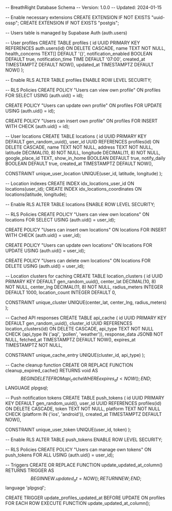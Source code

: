 -- BreathRight Database Schema
-- Version: 1.0.0
-- Updated: 2024-01-15

-- Enable necessary extensions
CREATE EXTENSION IF NOT EXISTS "uuid-ossp";
CREATE EXTENSION IF NOT EXISTS "postgis";

-- Users table is managed by Supabase Auth (auth.users)

-- User profiles
CREATE TABLE profiles (
  id UUID PRIMARY KEY REFERENCES auth.users(id) ON DELETE CASCADE,
  name TEXT NOT NULL,
  health_concerns TEXT[] DEFAULT '{}',
  notification_enabled BOOLEAN DEFAULT true,
  notification_time TIME DEFAULT '07:00',
  created_at TIMESTAMPTZ DEFAULT NOW(),
  updated_at TIMESTAMPTZ DEFAULT NOW()
);

-- Enable RLS
ALTER TABLE profiles ENABLE ROW LEVEL SECURITY;

-- RLS Policies
CREATE POLICY "Users can view own profile" 
  ON profiles FOR SELECT 
  USING (auth.uid() = id);

CREATE POLICY "Users can update own profile" 
  ON profiles FOR UPDATE 
  USING (auth.uid() = id);

CREATE POLICY "Users can insert own profile" 
  ON profiles FOR INSERT 
  WITH CHECK (auth.uid() = id);

-- User locations
CREATE TABLE locations (
  id UUID PRIMARY KEY DEFAULT gen_random_uuid(),
  user_id UUID REFERENCES profiles(id) ON DELETE CASCADE,
  name TEXT NOT NULL,
  address TEXT NOT NULL,
  latitude DECIMAL(10, 8) NOT NULL,
  longitude DECIMAL(11, 8) NOT NULL,
  google_place_id TEXT,
  show_in_home BOOLEAN DEFAULT true,
  notify_daily BOOLEAN DEFAULT true,
  created_at TIMESTAMPTZ DEFAULT NOW(),
  
  CONSTRAINT unique_user_location UNIQUE(user_id, latitude, longitude)
);

-- Location indexes
CREATE INDEX idx_locations_user_id ON locations(user_id);
CREATE INDEX idx_locations_coordinates ON locations(latitude, longitude);

-- Enable RLS
ALTER TABLE locations ENABLE ROW LEVEL SECURITY;

-- RLS Policies
CREATE POLICY "Users can view own locations" 
  ON locations FOR SELECT 
  USING (auth.uid() = user_id);

CREATE POLICY "Users can insert own locations" 
  ON locations FOR INSERT 
  WITH CHECK (auth.uid() = user_id);

CREATE POLICY "Users can update own locations" 
  ON locations FOR UPDATE 
  USING (auth.uid() = user_id);

CREATE POLICY "Users can delete own locations" 
  ON locations FOR DELETE 
  USING (auth.uid() = user_id);

-- Location clusters for caching
CREATE TABLE location_clusters (
  id UUID PRIMARY KEY DEFAULT gen_random_uuid(),
  center_lat DECIMAL(10, 8) NOT NULL,
  center_lng DECIMAL(11, 8) NOT NULL,
  radius_meters INTEGER DEFAULT 1000,
  location_count INTEGER DEFAULT 0,
  
  CONSTRAINT unique_cluster UNIQUE(center_lat, center_lng, radius_meters)
);

-- Cached API responses
CREATE TABLE api_cache (
  id UUID PRIMARY KEY DEFAULT gen_random_uuid(),
  cluster_id UUID REFERENCES location_clusters(id) ON DELETE CASCADE,
  api_type TEXT NOT NULL CHECK (api_type IN ('aqi', 'pollen', 'weather')),
  response_data JSONB NOT NULL,
  fetched_at TIMESTAMPTZ DEFAULT NOW(),
  expires_at TIMESTAMPTZ NOT NULL,
  
  CONSTRAINT unique_cache_entry UNIQUE(cluster_id, api_type)
);

-- Cache cleanup function
CREATE OR REPLACE FUNCTION cleanup_expired_cache() 
RETURNS void AS $$
BEGIN
  DELETE FROM api_cache WHERE expires_at < NOW();
END;
$$ LANGUAGE plpgsql;

-- Push notification tokens
CREATE TABLE push_tokens (
  id UUID PRIMARY KEY DEFAULT gen_random_uuid(),
  user_id UUID REFERENCES profiles(id) ON DELETE CASCADE,
  token TEXT NOT NULL,
  platform TEXT NOT NULL CHECK (platform IN ('ios', 'android')),
  created_at TIMESTAMPTZ DEFAULT NOW(),
  
  CONSTRAINT unique_user_token UNIQUE(user_id, token)
);

-- Enable RLS
ALTER TABLE push_tokens ENABLE ROW LEVEL SECURITY;

-- RLS Policies
CREATE POLICY "Users can manage own tokens" 
  ON push_tokens FOR ALL 
  USING (auth.uid() = user_id);

-- Triggers
CREATE OR REPLACE FUNCTION update_updated_at_column()
RETURNS TRIGGER AS $$
BEGIN
  NEW.updated_at = NOW();
  RETURN NEW;
END;
$$ language 'plpgsql';

CREATE TRIGGER update_profiles_updated_at 
  BEFORE UPDATE ON profiles 
  FOR EACH ROW 
  EXECUTE FUNCTION update_updated_at_column();
